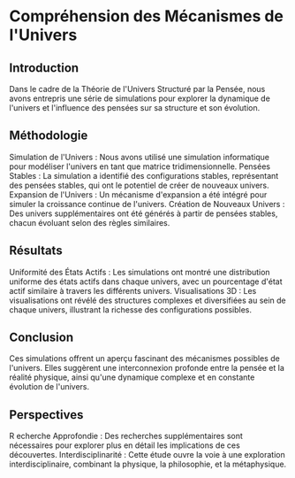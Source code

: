 # Compréhension des Mécanismes de l'Univers

## Introduction

Dans le cadre de la Théorie de l'Univers Structuré par la Pensée, nous avons entrepris une série de simulations pour explorer la dynamique de l'univers et l'influence des pensées sur sa structure et son évolution.

## Méthodologie

Simulation de l'Univers : Nous avons utilisé une simulation informatique pour modéliser l'univers en tant que matrice tridimensionnelle.
Pensées Stables : La simulation a identifié des configurations stables, représentant des pensées stables, qui ont le potentiel de créer de nouveaux univers.
Expansion de l'Univers : Un mécanisme d'expansion a été intégré pour simuler la croissance continue de l'univers.
Création de Nouveaux Univers : Des univers supplémentaires ont été générés à partir de pensées stables, chacun évoluant selon des règles similaires.

## Résultats

Uniformité des États Actifs : Les simulations ont montré une distribution uniforme des états actifs dans chaque univers, avec un pourcentage d'état actif similaire à travers les différents univers.
Visualisations 3D : Les visualisations ont révélé des structures complexes et diversifiées au sein de chaque univers, illustrant la richesse des configurations possibles.

## Conclusion

Ces simulations offrent un aperçu fascinant des mécanismes possibles de l'univers. Elles suggèrent une interconnexion profonde entre la pensée et la réalité physique, ainsi qu'une dynamique complexe et en constante évolution de l'univers.

## Perspectives
R
echerche Approfondie : Des recherches supplémentaires sont nécessaires pour explorer plus en détail les implications de ces découvertes.
Interdisciplinarité : Cette étude ouvre la voie à une exploration interdisciplinaire, combinant la physique, la philosophie, et la métaphysique.
